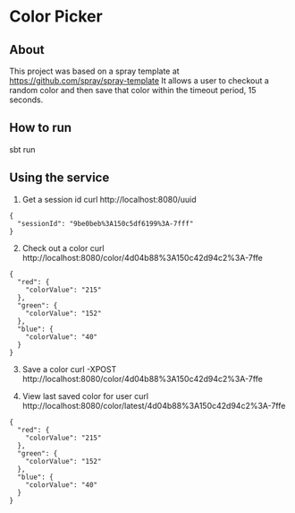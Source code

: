 # Color Picker

## About 

This project was based on a spray template at https://github.com/spray/spray-template
It allows a user to checkout a random color and then save that color within the timeout period, 15 seconds. 

## How to run

sbt run

## Using the service

1. Get a session id
curl http://localhost:8080/uuid
```
{
  "sessionId": "9be0beb%3A150c5df6199%3A-7fff"
}
```

2. Check out a color
curl http://localhost:8080/color/4d04b88%3A150c42d94c2%3A-7ffe
```
{
  "red": {
    "colorValue": "215"
  },
  "green": {
    "colorValue": "152"
  },
  "blue": {
    "colorValue": "40"
  }
}
```

3. Save a color
curl -XPOST http://localhost:8080/color/4d04b88%3A150c42d94c2%3A-7ffe

4. View last saved color for user
curl http://localhost:8080/color/latest/4d04b88%3A150c42d94c2%3A-7ffe
```
{
  "red": {
    "colorValue": "215"
  },
  "green": {
    "colorValue": "152"
  },
  "blue": {
    "colorValue": "40"
  }
}
```

